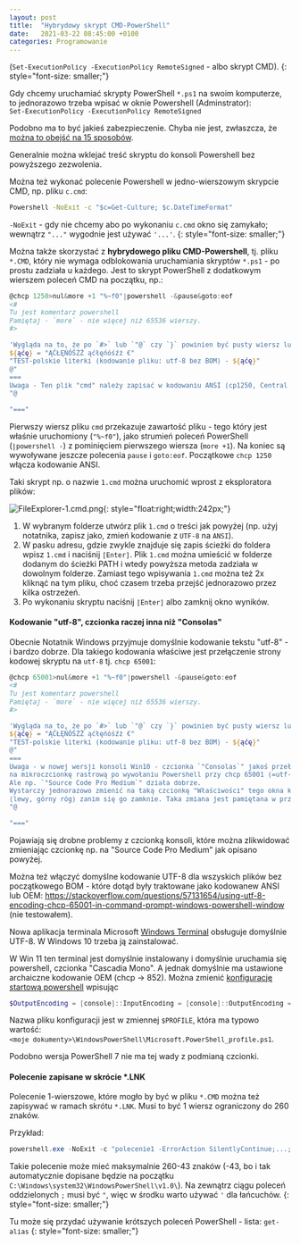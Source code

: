 ```yaml
---
layout: post
title:  "Hybrydowy skrypt CMD-PowerShell"
date:   2021-03-22 08:45:00 +0100
categories: Programowanie
---
```



(`Set-ExecutionPolicy -ExecutionPolicy RemoteSigned` - albo skrypt CMD).
{: style="font-size: smaller;"}

Gdy chcemy uruchamiać skrypty PowerShell `*.ps1` na swoim komputerze, to jednorazowo trzeba wpisać w oknie Powershell (Adminstrator):  
`Set-ExecutionPolicy -ExecutionPolicy RemoteSigned`

Podobno ma to być jakieś zabezpieczenie. Chyba nie jest, zwłaszcza, że [można to obejść na 15 sposobów](https://blog.netspi.com/15-ways-to-bypass-the-powershell-execution-policy/).

Generalnie można wklejać treść skryptu do konsoli Powershell bez powyższego zezwolenia. 

Można też wykonać polecenie Powershell w jedno-wierszowym skrypcie CMD, np. pliku `c.cmd`:  

````bat
Powershell -NoExit -c "$c=Get-Culture; $c.DateTimeFormat"
````
`-NoExit` - gdy nie chcemy abo po wykonaniu `c.cmd` okno się zamykało; wewnątrz `"..."` wygodnie jest używać `'...'`.
{: style="font-size: smaller;"}


Można także skorzystać z **hybrydowego pliku CMD-Powershell**, tj. pliku `*.CMD`, który nie wymaga odblokowania uruchamiania skryptów `*.ps1` - po prostu zadziała u każdego. Jest to skrypt PowerShell z dodatkowym wierszem poleceń CMD na początku, np.: 

````powershell
@chcp 1250>nul&more +1 "%~f0"|powershell -&pause&goto:eof
<#
Tu jest komentarz powershell
Pamiętaj - `more` - nie więcej niż 65536 wierszy.
#>

'Wygląda na to, że po `#>` lub `"@` czy `}` powinien być pusty wiersz lub #...'
${ąćę} = "ĄĆŁĘŃÓŚŹŻ ąćłęńóśźż €" 
"TEST-polskie literki (kodowanie pliku: utf-8 bez BOM) - ${ąćę}" 
@"
===
Uwaga - Ten plik "cmd" należy zapisać w kodowaniu ANSI (cp1250, Central European (Windows)).
"@

"==="
````

Pierwszy wiersz  pliku `cmd` przekazuje zawartość pliku - tego który jest właśnie uruchomiony (`"%~f0"`), jako strumień poleceń PowerShell (`|powershell -`) z pominięciem pierwszego wiersza (`more +1`). Na koniec są wywoływane jeszcze polecenia `pause` i `goto:eof`. Początkowe `chcp 1250` włącza kodowanie ANSI.

Taki skrypt np. o nazwie `1.cmd` można uruchomić wprost z eksploratora plików:


![FileExplorer-1.cmd.png]({{site.baseurl}}/assets/img/FileExplorer-1.cmd.png "FileExplorer-1.cmd.png"){: style="float:right;width:242px;"} 
1. W wybranym folderze utwórz plik `1.cmd` o treści jak powyżej (np. użyj notatnika, zapisz jako, zmień kodowanie z `UTF-8` na `ANSI`).
2. W pasku adresu, gdzie zwykle znajduje się zapis ścieżki do foldera wpisz `1.cmd` i naciśnij `[Enter]`. Plik `1.cmd` można umieścić w folderze dodanym do ścieżki PATH i wtedy powyższa metoda zadziała w dowolnym folderze. Zamiast tego wpisywania `1.cmd` można też 2x kliknąć na tym pliku, choć czasem trzeba przejść jednorazowo przez kilka ostrzeżeń.
3. Po wykonaniu skryptu naciśnij `[Enter]` albo zamknij okno wyników.

#### Kodowanie "utf-8", czcionka raczej inna niż "Consolas"

Obecnie Notatnik Windows przyjmuje domyślnie kodowanie tekstu "utf-8" - i bardzo dobrze.
Dla takiego kodowania właściwe jest przełączenie strony kodowej skryptu na `utf-8` tj. `chcp 65001`:

````powershell
@chcp 65001>nul&more +1 "%~f0"|powershell -&pause&goto:eof
<#
Tu jest komentarz powershell
Pamiętaj - `more` - nie więcej niż 65536 wierszy.
#>

'Wygląda na to, że po `#>` lub `"@` czy `}` powinien być pusty wiersz lub #...'
${ąćę} = "ĄĆŁĘŃÓŚŹŻ ąćłęńóśźż €" 
"TEST-polskie literki (kodowanie pliku: utf-8 bez BOM) - ${ąćę}" 
@"
===
Uwaga - w nowej wersji konsoli Win10 - czcionka `"Consolas`" jakoś przełącza się 
na mikroczcionkę rastrową po wywołaniu Powershell przy chcp 65001 (=utf-8).
Ale np. `"Source Code Pro Medium`" działa dobrze.
Wystarczy jednorazowo zmienić na taką czcionkę "Właściwości" tego okna konsoli 
(lewy, górny róg) zanim się go zamknie. Taka zmiana jest pamiętana w przyszłości.
"@

"==="
````

Pojawiają się drobne problemy z czcionką konsoli, które można zlikwidować zmieniając czcionkę np. na "Source Code Pro Medium" jak opisano powyżej.

Można też włączyć domyślne kodowanie UTF-8 dla wszyskich plików bez początkowego BOM - które dotąd były traktowane jako kodowanew ANSI lub OEM:
<https://stackoverflow.com/questions/57131654/using-utf-8-encoding-chcp-65001-in-command-prompt-windows-powershell-window>
(nie testowałem).

Nowa aplikacja terminala Microsoft [Windows Terminal](https://www.microsoft.com/pl-pl/p/windows-terminal-preview/9n0dx20hk701)
obsługuje domyślnie UTF-8. W Windows 10 trzeba ją zainstalować. 

W Win 11 ten terminal jest domyślnie instalowany i domyślnie uruchamia się powershell, czcionka "Cascadia Mono". A jednak domyślnie ma ustawione archaiczne kodowanie OEM (chcp -> 852). 
Można zmienić [konfigurację startową powershell](https://stackoverflow.com/questions/49476326/displaying-unicode-in-powershell/49481797) wpisując 
```powershell
$OutputEncoding = [console]::InputEncoding = [console]::OutputEncoding = New-Object System.Text.UTF8Encoding
```

Nazwa pliku konfiguracji jest w zmiennej `$PROFILE`, która ma typowo wartość: `<moje dokumenty>\WindowsPowerShell\Microsoft.PowerShell_profile.ps1`.

Podobno wersja PowerShell 7 nie ma tej wady z podmianą czcionki.

#### Polecenie zapisane w skrócie *.LNK

Polecenie 1-wierszowe, które mogło by być w pliku `*.CMD` można też zapisywać w ramach skrótu `*.LNK`. Musi to być 1 wiersz ograniczony do 260 znaków.

Przykład:
````powershell
powershell.exe -NoExit -c "polecenie1 -ErrorAction SilentlyContinue;...;'Zrobione.'"
````
Takie polecenie może mieć maksymalnie 260-43 znaków (-43, bo i tak automatycznie dopisane będzie na początku 
`C:\Windows\system32\WindowsPowerShell\v1.0\`). Na zewnątrz ciągu poleceń oddzielonych `;` musi być `"`, więc w środku warto używać `'` dla łańcuchów.
{: style="font-size: smaller;"}

Tu może się przydać używanie krótszych poleceń PowerShell - lista: `get-alias`
{: style="font-size: smaller;"}


<style> code {font-size: smaller;} </style>

<!-- {% unless jekyll.environment %} -->
<script>

(function() {
  const images = document.getElementsByTagName('img'); 
  for(let i = 0; i < images.length; i++) {
    images[i].src = images[i].src.replace('%7B%7Bsite.baseurl%7D%7D','..');
  } //{{site.baseurl}} - without spaces!  
})();

</script>
<!-- {% endunless %} -->
